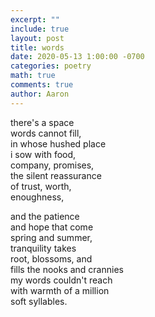 ```yaml
---
excerpt: ""
include: true
layout: post
title: words 
date: 2020-05-13 1:00:00 -0700
categories: poetry
math: true
comments: true
author: Aaron
---
```





there's a space  
words cannot fill,  
in whose hushed place  
i sow with food,  
company, promises,  
the silent reassurance  
of trust, worth,  
enoughness,  

and the patience  
and hope that come  
spring and summer,  
tranquility takes  
root, blossoms, and  
fills the nooks and crannies  
my words couldn't reach  
with warmth of a million  
soft syllables.
